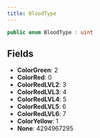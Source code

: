 ```yaml
---
title: BloodType
---
```


```csharp
public enum BloodType : uint
```

## Fields

- **ColorGreen**: 2
- **ColorRed**: 0
- **ColorRedLVL2**: 3
- **ColorRedLVL3**: 4
- **ColorRedLVL4**: 5
- **ColorRedLVL5**: 6
- **ColorRedLVL6**: 7
- **ColorYellow**: 1
- **None**: 4294967295

